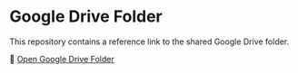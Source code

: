 # Google Drive Folder

This repository contains a reference link to the shared Google Drive folder.

🔗 [Open Google Drive Folder](https://drive.google.com/drive/folders/1YswIxrRFyCqXMr7kUkHtvrWR-RvBlNm8)

